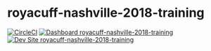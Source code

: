 # royacuff-nashville-2018-training

[![CircleCI](https://circleci.com/gh/nashville-2018-training/royacuff-nashville-2018-training.svg?style=shield)](https://circleci.com/gh/nashville-2018-training/royacuff-nashville-2018-training)
[![Dashboard royacuff-nashville-2018-training](https://img.shields.io/badge/dashboard-royacuff_nashville_2018_training-yellow.svg)](https://dashboard.pantheon.io/sites/f001f97d-53f7-49c3-805a-6978656d701b#dev/code)
[![Dev Site royacuff-nashville-2018-training](https://img.shields.io/badge/site-royacuff_nashville_2018_training-blue.svg)](http://dev-royacuff-nashville-2018-training.pantheonsite.io/)